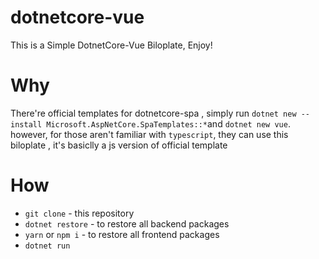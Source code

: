 # dotnetcore-vue
This is a Simple DotnetCore-Vue Biloplate, Enjoy!
# Why
There're official templates for dotnetcore-spa , simply run `dotnet new --install Microsoft.AspNetCore.SpaTemplates::*`and `dotnet new vue`. however, for those aren't familiar with  `typescript`, they can use this biloplate , it's basiclly a js version of official template
# How
- `git clone` - this repository
- `dotnet restore` - to restore all backend packages
- `yarn` or `npm i` - to restore all frontend packages
- `dotnet run`
